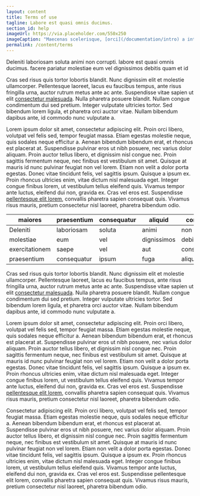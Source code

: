 ```yaml
---
layout: content
title: Terms of use
tagline: Labore est quasi omnis ducimus.
section_id: help
imageUrl: https://via.placeholder.com/550x250
imageCaption: "Maecenas scelerisque, [orci](/documentation/intro) a interdum pharetra"
permalink: /content/terms
---
```

Deleniti laboriosam soluta animi non corrupti. labore est quasi omnis ducimus. facere pariatur molestiae eum vel dignissimos debitis quam et id

Cras sed risus quis tortor lobortis blandit. Nunc dignissim elit et molestie ullamcorper. Pellentesque laoreet, lacus eu faucibus tempus, ante risus fringilla urna, auctor rutrum metus ante ac ante. Suspendisse vitae sapien ut elit [consectetur malesuada](/documentation/intro). Nulla pharetra posuere blandit. Nullam congue condimentum dui sed pretium. Integer vulputate ultricies tortor. Sed bibendum lorem ligula, et pharetra orci auctor vitae. Nullam bibendum dapibus ante, id commodo nunc vulputate a.

Lorem ipsum dolor sit amet, consectetur adipiscing elit. Proin orci libero, volutpat vel felis sed, tempor feugiat massa. Etiam egestas molestie neque, quis sodales neque efficitur a. Aenean bibendum bibendum erat, et rhoncus est placerat at. Suspendisse pulvinar eros ut nibh posuere, nec varius dolor aliquam. Proin auctor tellus libero, et dignissim nisl congue nec. Proin sagittis fermentum neque, nec finibus est vestibulum sit amet. Quisque at mauris id nunc pulvinar feugiat non vel lorem. Etiam non velit a dolor porta egestas. Donec vitae tincidunt felis, vel sagittis ipsum. Quisque a ipsum ex. Proin rhoncus ultricies enim, vitae dictum nisl malesuada eget. Integer congue finibus lorem, ut vestibulum tellus eleifend quis. Vivamus tempor ante luctus, eleifend dui non, gravida ex. Cras vel eros est. Suspendisse [pellentesque elit lorem](/documentation/intro), convallis pharetra sapien consequat quis. Vivamus risus mauris, pretium consectetur nisl laoreet, pharetra bibendum odio.

| maiores  | praesentium  |  consequatur | aliquid  |  corporis |
|---|---|---|---|---|
| Deleniti | laboriosam | soluta | animi | non |
| molestiae | eum | vel | dignissimos | debitis |
| exercitationem | saepe | vel | aut | consectetur |
| praesentium | consequatur | ipsum | fuga | aliquid |

Cras sed risus quis tortor lobortis blandit. Nunc dignissim elit et molestie ullamcorper. Pellentesque laoreet, lacus eu faucibus tempus, ante risus fringilla urna, auctor rutrum metus ante ac ante. Suspendisse vitae sapien ut elit [consectetur malesuada](/documentation/intro). Nulla pharetra posuere blandit. Nullam congue condimentum dui sed pretium. Integer vulputate ultricies tortor. Sed bibendum lorem ligula, et pharetra orci auctor vitae. Nullam bibendum dapibus ante, id commodo nunc vulputate a.

Lorem ipsum dolor sit amet, consectetur adipiscing elit. Proin orci libero, volutpat vel felis sed, tempor feugiat massa. Etiam egestas molestie neque, quis sodales neque efficitur a. Aenean bibendum bibendum erat, et rhoncus est placerat at. Suspendisse pulvinar eros ut nibh posuere, nec varius dolor aliquam. Proin auctor tellus libero, et dignissim nisl congue nec. Proin sagittis fermentum neque, nec finibus est vestibulum sit amet. Quisque at mauris id nunc pulvinar feugiat non vel lorem. Etiam non velit a dolor porta egestas. Donec vitae tincidunt felis, vel sagittis ipsum. Quisque a ipsum ex. Proin rhoncus ultricies enim, vitae dictum nisl malesuada eget. Integer congue finibus lorem, ut vestibulum tellus eleifend quis. Vivamus tempor ante luctus, eleifend dui non, gravida ex. Cras vel eros est. Suspendisse [pellentesque elit lorem](/documentation/intro), convallis pharetra sapien consequat quis. Vivamus risus mauris, pretium consectetur nisl laoreet, pharetra bibendum odio.

Consectetur adipiscing elit. Proin orci libero, volutpat vel felis sed, tempor feugiat massa. Etiam egestas molestie neque, quis sodales neque efficitur a. Aenean bibendum bibendum erat, et rhoncus est placerat at. Suspendisse pulvinar eros ut nibh posuere, nec varius dolor aliquam. Proin auctor tellus libero, et dignissim nisl congue nec. Proin sagittis fermentum neque, nec finibus est vestibulum sit amet. Quisque at mauris id nunc pulvinar feugiat non vel lorem. Etiam non velit a dolor porta egestas. Donec vitae tincidunt felis, vel sagittis ipsum. Quisque a ipsum ex. Proin rhoncus ultricies enim, vitae dictum nisl malesuada eget. Integer congue finibus lorem, ut vestibulum tellus eleifend quis. Vivamus tempor ante luctus, eleifend dui non, gravida ex. Cras vel eros est. Suspendisse pellentesque elit lorem, convallis pharetra sapien consequat quis. Vivamus risus mauris, pretium consectetur nisl laoreet, pharetra bibendum odio.